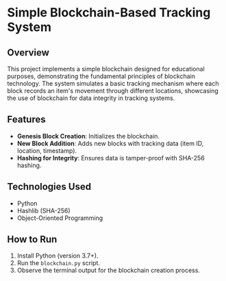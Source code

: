 # Simple Blockchain-Based Tracking System

## Overview
This project implements a simple blockchain designed for educational purposes, demonstrating the fundamental principles of blockchain technology. The system simulates a basic tracking mechanism where each block records an item's movement through different locations, showcasing the use of blockchain for data integrity in tracking systems.

## Features
- **Genesis Block Creation**: Initializes the blockchain.
- **New Block Addition**: Adds new blocks with tracking data (item ID, location, timestamp).
- **Hashing for Integrity**: Ensures data is tamper-proof with SHA-256 hashing.

## Technologies Used
- Python
- Hashlib (SHA-256)
- Object-Oriented Programming

## How to Run
1. Install Python (version 3.7+).
2. Run the `blockchain.py` script.
3. Observe the terminal output for the blockchain creation process.

